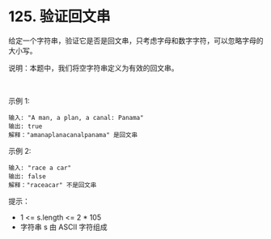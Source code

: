 # 125. 验证回文串
给定一个字符串，验证它是否是回文串，只考虑字母和数字字符，可以忽略字母的大小写。

说明：本题中，我们将空字符串定义为有效的回文串。

 

示例 1:
```
输入: "A man, a plan, a canal: Panama"
输出: true
解释："amanaplanacanalpanama" 是回文串
```

示例 2:
```
输入: "race a car"
输出: false
解释："raceacar" 不是回文串
```



提示：

* 1 <= s.length <= 2 * 105
* 字符串 s 由 ASCII 字符组成

